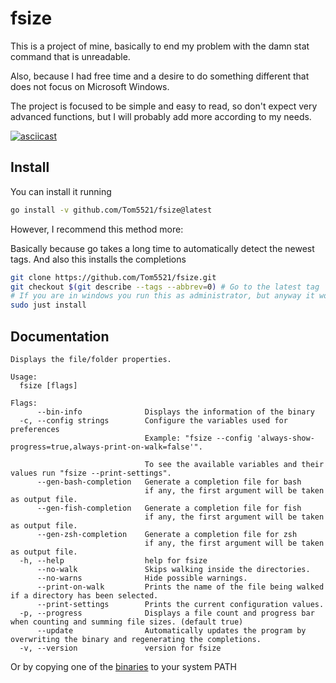 # fsize

This is a project of mine, basically to end my problem with
the damn stat command that is unreadable.

Also, because I had free time and a desire to do something different
that does not focus on Microsoft Windows.

The project is focused to be simple and easy to read,
so don't expect very advanced functions, but I will probably
add more according to my needs.

[![asciicast](https://asciinema.org/a/725718.svg)](https://asciinema.org/a/725718)

## Install

You can install it running

```bash
go install -v github.com/Tom5521/fsize@latest
```

However, I recommend this method more:

Basically because go takes a long time to automatically detect the newest tags.
And also this installs the completions

```bash
git clone https://github.com/Tom5521/fsize.git
git checkout $(git describe --tags --abbrev=0) # Go to the latest tag
# If you are in windows you run this as administrator, but anyway it works as is if you have gsudo or similar.
sudo just install
```

## Documentation

```
Displays the file/folder properties.

Usage:
  fsize [flags]

Flags:
      --bin-info              Displays the information of the binary
  -c, --config strings        Configure the variables used for preferences
                              Example: "fsize --config 'always-show-progress=true,always-print-on-walk=false'".

                              To see the available variables and their values run "fsize --print-settings".
      --gen-bash-completion   Generate a completion file for bash
                              if any, the first argument will be taken as output file.
      --gen-fish-completion   Generate a completion file for fish
                              if any, the first argument will be taken as output file.
      --gen-zsh-completion    Generate a completion file for zsh
                              if any, the first argument will be taken as output file.
  -h, --help                  help for fsize
      --no-walk               Skips walking inside the directories.
      --no-warns              Hide possible warnings.
      --print-on-walk         Prints the name of the file being walked if a directory has been selected.
      --print-settings        Prints the current configuration values.
  -p, --progress              Displays a file count and progress bar when counting and summing file sizes. (default true)
      --update                Automatically updates the program by overwriting the binary and regenerating the completions.
  -v, --version               version for fsize
```

Or by copying one of the
[binaries](https://github.com/Tom5521/fsize/releases/latest) to your system PATH
